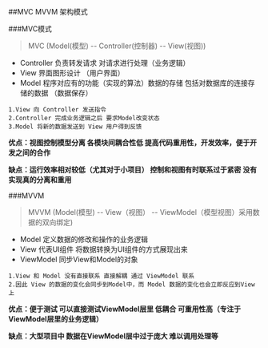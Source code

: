 ##MVC MVVM 架构模式

###MVC模式

>MVC (Model(模型) -- Controller(控制器) -- View(视图))

* Controller 负责转发请求 对请求进行处理（业务逻辑）
* View 界面图形设计 （用户界面）
* Model 程序对应有的功能（实现的算法）数据的存储 包括对数据库的连接存储的数据 （数据保存）

```
1.View 向 Controller 发送指令
2.Controller 完成业务逻辑之后 要求Model改变状态
3.Model 将新的数据发送到 View 用户得到反馈
```
**优点：视图控制模型分离 各模块间耦合性低 提高代码重用性，开发效率，便于开发之间的合作**

**缺点：运行效率相对较低（尤其对于小项目） 控制和视图有时联系过于紧密 没有实现真的分离和重用**

###MVVM

>MVVM (Model(模型) -- View（视图） -- ViewModel（模型视图）采用数据的双向绑定)

* Model 定义数据的修改和操作的业务逻辑
* View 代表UI组件 将数据转换为UI组件的方式展现出来
* ViewModel 同步View和Model的对象

```
1.View 和 Model 没有直接联系 直接解耦 通过 ViewModel 联系
2.因此 View 的数据的变化会同步到Model中，而 Model 数据的变化也会立即反应到View 上
```

**优点：便于测试 可以直接测试ViewModel层里 低耦合 可重用性高（专注于ViewModel层里的业务逻辑）**

**缺点：大型项目中 数据在ViewModel层中过于庞大 难以调用处理等**














